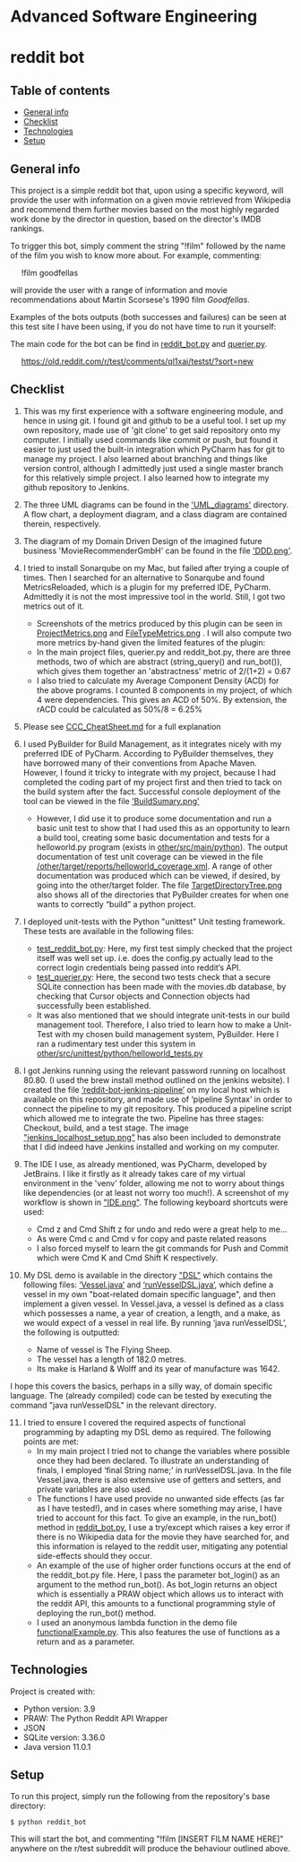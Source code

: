# Advanced Software Engineering
#  reddit bot

## Table of contents
* [General info](#general-info)
* [Checklist](#checklist)
* [Technologies](#technologies)
* [Setup](#setup)

## General info
This project is a simple reddit bot that, upon using a specific keyword, will provide the user with information on a given movie retrieved from Wikipedia and recommend them further movies based on the most highly regarded work done by the director in question, based on the director's IMDB rankings.

To trigger this bot, simply comment the string "!film" followed by the name of the film you wish to know more about. For example, commenting:
   
&nbsp;&nbsp;&nbsp;&nbsp; !film goodfellas

will provide the user with a range of information and movie recommendations about Martin Scorsese's 1990 film _Goodfellas_.

Examples of the bots outputs (both successes and failures) can be seen at this test site I have been using, if you do not have time to run it yourself:

The main code for the bot can be find in [reddit_bot.py](https://github.com/conorfallon1995/reddit_bot/blob/master/reddit_bot.py) and [querier.py](https://github.com/conorfallon1995/reddit_bot/blob/master/querier.py).

&nbsp;&nbsp;&nbsp;&nbsp; https://old.reddit.com/r/test/comments/ql1xai/testst/?sort=new 

## Checklist

1. This was my first experience with a software engineering module, and hence in using git. I found git and github to be a useful tool. I set up my own repository, made use of 'git clone' to get said repository onto my computer. I initially used commands like commit or push, but found it easier to just used the built-in integration which PyCharm has for git to manage my project. I also learned about branching and things like version control, although I admittedly just used a single master branch for this relatively simple project. I also learned how to integrate my github repository to Jenkins.
2. The three UML diagrams can be found in the ['UML_diagrams'](https://github.com/conorfallon1995/reddit_bot/tree/master/UML_diagrams) directory. A flow chart, a deployment diagram, and a class diagram are contained therein, respectively.
3. The diagram of my Domain Driven Design of the imagined future business 'MovieRecommenderGmbH' can be found in the file ['DDD.png'](https://github.com/conorfallon1995/reddit_bot/blob/master/DDD.png).
4. I tried to install Sonarqube on my Mac, but failed after trying a couple of times. Then I searched for an alternative to Sonarqube and found MetricsReloaded, which is a plugin for my preferred IDE, PyCharm. Admittedly it is not the most impressive tool in the world. Still, I got two metrics out of it.
   * Screenshots of the metrics produced by this plugin can be seen in [ProjectMetrics.png](https://github.com/conorfallon1995/reddit_bot/blob/master/ProjectMetrics.png) and [FileTypeMetrics.png](https://github.com/conorfallon1995/reddit_bot/blob/master/FileTypeMetrics.png) . I will also compute two more metrics by-hand given the limited features of the plugin:
   * In the main project files, querier.py and reddit_bot.py, there are three methods, two of which are abstract (string_query() and run_bot()), which gives them together an 'abstractness' metric of 2/(1+2) = 0.67
   * I also tried to calculate my Average Component Density (ACD) for the above programs. I counted 8 components in my project, of which 4 were dependencies. This gives an ACD of 50%. By extension, the rACD could be calculated as 50%/8 = 6.25%
5. Please see [CCC_CheatSheet.md](https://github.com/conorfallon1995/reddit_bot/blob/master/CCC_CheatSheet.md) for a full explanation
6. I used PyBuilder for Build Management, as it integrates nicely with my preferred IDE of PyCharm. According to PyBuilder themselves, they have borrowed many of their conventions from Apache Maven. However, I found it tricky to integrate with my project, because I had completed the coding part of my project first and then tried to tack on the build system after the fact. Successful console deployment of the tool can be viewed in the file ['BuildSumary.png'](https://github.com/conorfallon1995/reddit_bot/blob/master/BuildSumary.png)
   * However, I did use it to produce some documentation and run a basic unit test to show that I had used this as an opportunity to learn a build tool, creating some basic documentation and tests for a helloworld.py program (exists in [other/src/main/python](https://github.com/conorfallon1995/reddit_bot/blob/master/other/src/unittest/python/helloworld.py)). The output documentation of test unit coverage can be viewed in the file [/other/target/reports/helloworld_coverage.xml](https://github.com/conorfallon1995/reddit_bot/blob/master/other/target/reports/helloworld_coverage.xml). A range of other documentation was produced which can be viewed, if desired, by going into the other/target folder. The file [TargetDirectoryTree.png](https://github.com/conorfallon1995/reddit_bot/blob/master/TargetDirectoryTree.png) also shows all of the directories that PyBuilder creates for when one wants to correctly “build” a python project.
7. I deployed unit-tests with the Python "unittest" Unit testing framework. These tests are available in the following files:
   * [test_reddit_bot.py](https://github.com/conorfallon1995/reddit_bot/blob/master/test_reddit_bot.py): Here, my first test simply checked that the project itself was well set up. i.e. does the config.py actually lead to the correct login credentials being passed into reddit’s API.
   * [test_querier.py](https://github.com/conorfallon1995/reddit_bot/blob/master/test_querier.py): Here, the second two tests check that a secure SQLite connection has been made with the movies.db database, by checking that Cursor objects and Connection objects had successfully been established.
   * It was also mentioned that we should integrate unit-tests in our build management tool. Therefore, I also tried to learn how to make a Unit-Test with my chosen build management system, PyBuilder. Here I ran a rudimentary test under this system in [other/src/unittest/python/helloworld_tests.py](https://github.com/conorfallon1995/reddit_bot/blob/master/other/src/unittest/python/helloworld_tests.py)
8. I got Jenkins running using the relevant password running on localhost 80.80. (I used the brew install method outlined on the jenkins website). 
I created the file [‘reddit-bot-jenkins-pipeline’](https://github.com/conorfallon1995/reddit_bot/blob/master/reddit_bot_jenkins-pipeline) on my local host which is available on this repository, and made use of ‘pipeline Syntax’ in order to connect the pipeline to my git repository. This produced a pipeline script which allowed me to integrate the two. Pipeline has three stages: Checkout, build, and a test stage. The image ["jenkins_localhost_setup.png"](https://github.com/conorfallon1995/reddit_bot/blob/master/jenkins_localhost_setup.png) has also been included to demonstrate that I did indeed have Jenkins installed and working on my computer.

9. The IDE I use, as already mentioned, was PyCharm, developed by JetBrains. I like it firstly as it already takes care of my virtual environment in the 'venv' folder, allowing me not to worry about things like dependencies (or at least not worry too much!). A screenshot of my workflow is shown in ["IDE.png"](https://github.com/conorfallon1995/reddit_bot/blob/master/IDE.png). The following keyboard shortcuts were used:
    * Cmd z and Cmd Shift z for undo and redo were a great help to me...
    * As were Cmd c and Cmd v for copy and paste related reasons
    * I also forced myself to learn the git commands for Push and Commit which were Cmd K and Cmd Shift K respectively.
10. My DSL demo is available in the directory ["DSL"](https://github.com/conorfallon1995/reddit_bot/tree/master/DSL) which contains the following files: [‘Vessel.java’](https://github.com/conorfallon1995/reddit_bot/blob/master/DSL/Vessel.java) and [‘runVesselDSL.java’](https://github.com/conorfallon1995/reddit_bot/blob/master/DSL/runVesselDSL.java), which define a vessel in my own "boat-related domain specific language", and then implement a given vessel. In Vessel.java, a vessel is defined as a class which possesses a name, a year of creation, a length, and a make, as we would expect of a vessel in real life. By running ‘java runVesselDSL’, the following is outputted:
    * Name of vessel is The Flying Sheep.
    * The vessel has a length of 182.0 metres.
    * Its make is Harland & Wolff and its year of manufacture was 1642.

I hope this covers the basics, perhaps in a silly way, of domain specific language. The (already compiled) code can be tested by executing the command "java runVesselDSL" in the relevant directory.

11. I tried to ensure I covered the required aspects of functional programming by adapting my DSL demo as required. The following points are met:
    * In my main project I tried not to change the variables where possible once they had been declared. To illustrate an understanding of finals, I employed ‘final String name;' in runVesselDSL.java. In the file Vessel.java, there is also extensive use of getters and setters, and private variables are also used.
    * The functions I have used provide no unwanted side effects (as far as I have tested!), and in cases where something may arise, I have tried to account for this fact. To give an example, in the run_bot() method in [reddit_bot.py](https://github.com/conorfallon1995/reddit_bot/blob/master/reddit_bot.py), I use a try/except which raises a key error if there is no Wikipedia data for the movie they have searched for, and this information is relayed to the reddit user, mitigating any potential side-effects should they occur.
    * An example of the use of higher order functions occurs at the end of the reddit_bot.py file. Here, I pass the parameter bot_login() as an argument to the method run_bot(). As bot_login returns an object which is essentially a PRAW object which allows us to interact with the reddit API, this amounts to a functional programming style of deploying the run_bot() method.
    * I used an anonymous lambda function in the demo file [functionalExample.py](https://github.com/conorfallon1995/reddit_bot/blob/master/functionalExample.py). This also features the use of functions as a return and as a parameter.


## Technologies
Project is created with:
* Python version: 3.9
* PRAW: The Python Reddit API Wrapper
* JSON
* SQLite version: 3.36.0
* Java version 11.0.1
	
## Setup
To run this project, simply run the following from the repository's base directory:

```
$ python reddit_bot
```
This will start the bot, and commenting "!film [INSERT FILM NAME HERE]" anywhere on the r/test subreddit will produce the behaviour outlined above. 